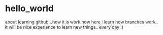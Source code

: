 # hello_world
about learning github...how it is work
now here i learn how branches work..
it will be nice experience to learn new things.. every day :)
